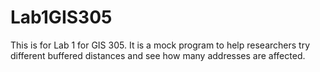 # Lab1GIS305
This is for Lab 1 for GIS 305. It is a mock program to help researchers try different buffered distances and see how many addresses are affected. 
